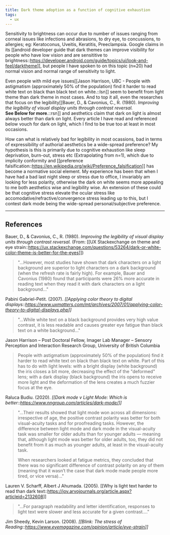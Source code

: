 ```yaml
---
title: Dark theme adoption as a function of cognitive exhaustion
tags:
  - ux
---
```


Sensitivity to brightness can occur due to number of issues ranging from corneal issues like infections and abrasions, to dry eye, to concussions, to allergies; eg: Keratoconus, Uveitis, Keratitis, Preeclampsia. Google claims in its [[android developer guide that dark themes can improve visibility for people who have low vision and are sensititive to brightness::<https://developer.android.com/guide/topics/ui/look-and-feel/darktheme>]], but people I have spoken to on this topic (n≈20) had normal vision and normal range of sensitivity to light.

Even people with mild eye issues[[Jason Harrison, UBC - People with astigmatism (approximately 50% of the population) find it harder to read white text on black than black text on white.::lsn]] seem to benefit from light theme than dark theme in most cases. And to top it all, even the researches that focus on the legibility[[Bauer, D., & Cavonius, C., R. (1980). *Improving the legibility of visual display units through contrast reversal.* <br/>**See Below for more**.::rsn]] and aesthetics claim that dark on light is almost always better than dark on light. Every article I have read and referenced below vouch for dark on light, which I find to be true too at least in most occasions.

How can what is relatively bad for legibility in most ocassions, bad in terms of expressibility of authorial aesthetics be a wide-spread preference? My hypothesis is this is primarily due to cognitive exhaustion like sleep deprivation, burn-out, stress etc (Extrapolating from n=1), which due to implicity conformity and [[preference falsification::<https://en.wikipedia.org/wiki/Preference_falsification>]] has become a normative social element. My experience has been that when I have had a bad last night sleep or stress due to office, I invariably am looking for less polarity, otherwise the dark on white seems more appealing to me both aesthetics wise and legibility wise. An extension of these could be that cognitive stress elevate the ocular stress like accomodative/refractive/convergence stress leading up to this, but I contest dark mode being the wide-spread personal/subjective preference.

---

## References

Bauer, D., & Cavonius, C., R. (1980). _Improving the legibility of visual display units through contrast reversal._
(From: [[UX Stackexchange on theme and eye strain::<https://ux.stackexchange.com/questions/53264/dark-or-white-color-theme-is-better-for-the-eyes>]])

> "...However, most studies have shown that dark characters on a light background are superior to light characters on a dark background (when the refresh rate is fairly high). For example, Bauer and Cavonius (1980) found that participants were 26% more accurate in reading text when they read it with dark characters on a light background..."

Pabini Gabriel-Petit. (2007). _[[Applying color theory to digital displays::<https://www.uxmatters.com/mt/archives/2007/01/applying-color-theory-to-digital-displays.php>]]_

> "...While white text on a black background provides very high value contrast, it is less readable and causes greater eye fatigue than black text on a white background..."

Jason Harrison – Post Doctoral Fellow, Imager Lab Manager – Sensory Perception and Interaction Research Group, University of British Columbia

> People with astigmatism (approximately 50% of the population) find it harder to read white text on black than black text on white. Part of this has to do with light levels: with a bright display (white background) the iris closes a bit more, decreasing the effect of the "deformed" lens; with a dark display (black background) the iris opens to receive more light and the deformation of the lens creates a much fuzzier focus at the eye.

Raluca Budiu. (2020). _[[Dark mode v Light Mode: Which is better::<https://www.nngroup.com/articles/dark-mode/>]]_

> "...Their results showed that light mode won across all dimensions: irrespective of age, the positive contrast polarity was better for both visual-acuity tasks and for proofreading tasks. However, the difference between light mode and dark mode in the visual-acuity task was smaller for older adults than for younger adults — meaning that, although light mode was better for older adults, too, they did not benefit from it as much as younger adults, at least in the visual-acuity task.
>
> When researchers looked at fatigue metrics, they concluded that there was no significant difference of contrast polarity on any of them (meaning that it wasn’t the case that dark mode made people more tired, or vice versa)..."

Lauren V. Scharff, Albert J Ahumada. (2005). [[Why is light text harder to read than dark text::<https://jov.arvojournals.org/article.aspx?articleid=2132608>]]

> "...For paragraph readability and letter identification, responses to light text were slower and less accurate for a given contrast...."

Jim Sheedy, Kevin Larson. (2008). _[[Blink: The stress of Reading::<https://www.eyemagazine.com/opinion/article/eye-strain>]]_
